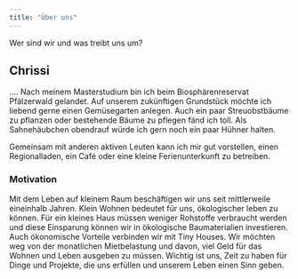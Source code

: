 ```yaml
---
title: "Über uns"
---
```


Wer sind wir und was treibt uns um?

## Chrissi
…. Nach meinem Masterstudium bin ich beim Biosphärenreservat Pfälzerwald gelandet.
Auf unserem zukünftigen Grundstück möchte ich liebend gerne einen Gemüsegarten anlegen. Auch ein paar Streuobstbäume zu pflanzen oder bestehende Bäume zu pflegen fänd ich toll. Als Sahnehäubchen obendrauf würde ich gern noch ein paar Hühner halten.

Gemeinsam mit anderen aktiven Leuten kann ich mir gut vorstellen, einen Regionalladen, ein Café oder eine kleine Ferienunterkunft zu betreiben.

### Motivation

Mit dem Leben auf kleinem Raum beschäftigen wir uns seit mittlerweile eineinhalb Jahren. Klein Wohnen bedeutet für uns, ökologischer leben zu können. Für ein kleines Haus müssen weniger Rohstoffe verbraucht werden und diese Einsparung können wir in ökologische Baumaterialien investieren. Auch ökonomische Vorteile verbinden wir mit Tiny Houses. Wir möchten weg von der monatlichen Mietbelastung und davon, viel Geld für das Wohnen und Leben ausgeben zu müssen. Wichtig ist uns, Zeit zu haben für Dinge und Projekte, die uns erfüllen und unserem Leben einen Sinn geben.

